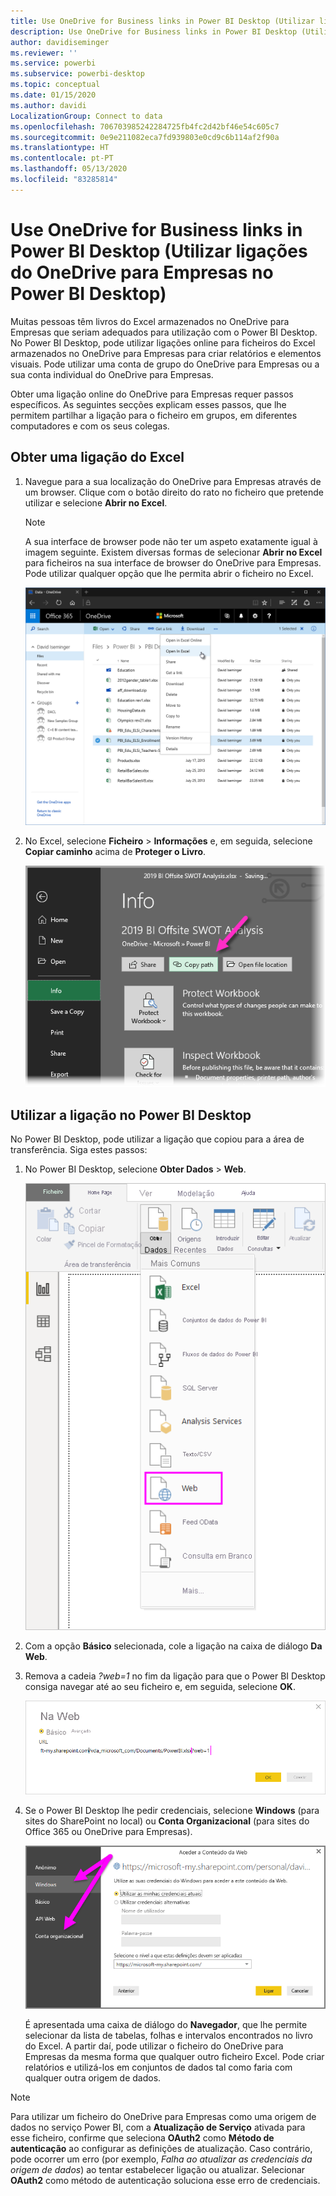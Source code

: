 ```yaml
---
title: Use OneDrive for Business links in Power BI Desktop (Utilizar ligações do OneDrive para Empresas no Power BI Desktop)
description: Use OneDrive for Business links in Power BI Desktop (Utilizar ligações do OneDrive para Empresas no Power BI Desktop)
author: davidiseminger
ms.reviewer: ''
ms.service: powerbi
ms.subservice: powerbi-desktop
ms.topic: conceptual
ms.date: 01/15/2020
ms.author: davidi
LocalizationGroup: Connect to data
ms.openlocfilehash: 706703985242284725fb4fc2d42bf46e54c605c7
ms.sourcegitcommit: 0e9e211082eca7fd939803e0cd9c6b114af2f90a
ms.translationtype: HT
ms.contentlocale: pt-PT
ms.lasthandoff: 05/13/2020
ms.locfileid: "83285814"
---
```

# <a name="use-onedrive-for-business-links-in-power-bi-desktop"></a>Use OneDrive for Business links in Power BI Desktop (Utilizar ligações do OneDrive para Empresas no Power BI Desktop)
Muitas pessoas têm livros do Excel armazenados no OneDrive para Empresas que seriam adequados para utilização com o Power BI Desktop. No Power BI Desktop, pode utilizar ligações online para ficheiros do Excel armazenados no OneDrive para Empresas para criar relatórios e elementos visuais. Pode utilizar uma conta de grupo do OneDrive para Empresas ou a sua conta individual do OneDrive para Empresas.

Obter uma ligação online do OneDrive para Empresas requer passos específicos. As seguintes secções explicam esses passos, que lhe permitem partilhar a ligação para o ficheiro em grupos, em diferentes computadores e com os seus colegas.

## <a name="get-a-link-from-excel"></a>Obter uma ligação do Excel
1. Navegue para a sua localização do OneDrive para Empresas através de um browser. Clique com o botão direito do rato no ficheiro que pretende utilizar e selecione **Abrir no Excel**.
   
   > [!NOTE]
   > A sua interface de browser pode não ter um aspeto exatamente igual à imagem seguinte. Existem diversas formas de selecionar **Abrir no Excel** para ficheiros na sua interface de browser do OneDrive para Empresas. Pode utilizar qualquer opção que lhe permita abrir o ficheiro no Excel.
   > 
   > 
   
   ![](media/desktop-use-onedrive-business-links/odb-links_02.png)
2. No Excel, selecione **Ficheiro** > **Informações** e, em seguida, selecione **Copiar caminho** acima de **Proteger o Livro**.
   
   ![](media/desktop-use-onedrive-business-links/onedrive-copy-path.png)

## <a name="use-the-link-in-power-bi-desktop"></a>Utilizar a ligação no Power BI Desktop
No Power BI Desktop, pode utilizar a ligação que copiou para a área de transferência. Siga estes passos:

1. No Power BI Desktop, selecione **Obter Dados** > **Web**.
   
   ![](media/desktop-use-onedrive-business-links/power-bi-web-link-onedrive.png)
2. Com a opção **Básico** selecionada, cole a ligação na caixa de diálogo **Da Web**.
3. Remova a cadeia *?web=1* no fim da ligação para que o Power BI Desktop consiga navegar até ao seu ficheiro e, em seguida, selecione **OK**.
   
    ![](media/desktop-use-onedrive-business-links/power-bi-web-link-confirmation.png) 
4. Se o Power BI Desktop lhe pedir credenciais, selecione **Windows** (para sites do SharePoint no local) ou **Conta Organizacional** (para sites do Office 365 ou OneDrive para Empresas).
   
   ![](media/desktop-use-onedrive-business-links/odb-links_06.png)

   É apresentada uma caixa de diálogo do **Navegador**, que lhe permite selecionar da lista de tabelas, folhas e intervalos encontrados no livro do Excel. A partir daí, pode utilizar o ficheiro do OneDrive para Empresas da mesma forma que qualquer outro ficheiro Excel. Pode criar relatórios e utilizá-los em conjuntos de dados tal como faria com qualquer outra origem de dados.

> [!NOTE]
> Para utilizar um ficheiro do OneDrive para Empresas como uma origem de dados no serviço Power BI, com a **Atualização de Serviço** ativada para esse ficheiro, confirme que seleciona **OAuth2** como **Método de autenticação** ao configurar as definições de atualização. Caso contrário, pode ocorrer um erro (por exemplo, *Falha ao atualizar as credenciais da origem de dados*) ao tentar estabelecer ligação ou atualizar. Selecionar **OAuth2** como método de autenticação soluciona esse erro de credenciais.
> 
> 

